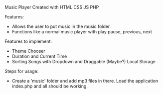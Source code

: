 Music Player Created with HTML CSS JS PHP

Features: 
- Allows the user to put music in the music folder
- Functions like a normal music player with play pause, previous, next


Features to implement: 
- Theme Chooser
- Duration and Current Time
- Sorting Songs with Dropdown and Draggable (Maybe?) Local Storage 

Steps for usage: 

- Create a 'music' folder and add mp3 files in there. Load the application index.php and all should be working. 